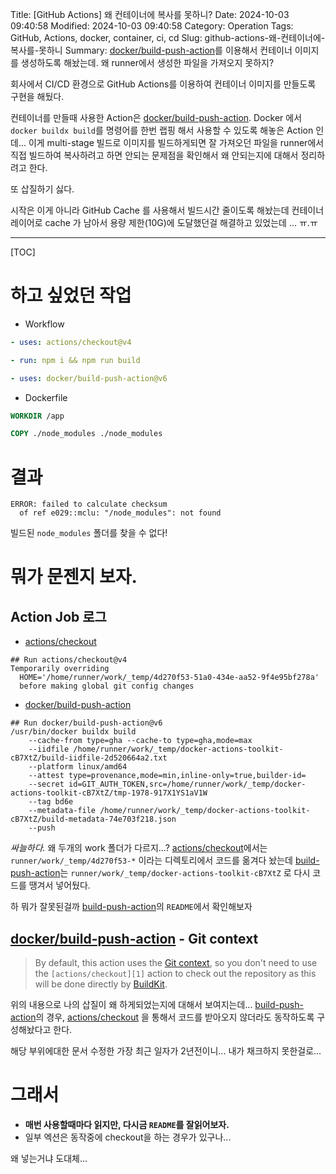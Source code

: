 Title: [GitHub Actions] 왜 컨테이너에 복사를 못하니?
Date: 2024-10-03 09:40:58
Modified: 2024-10-03 09:40:58
Category: Operation
Tags: GitHub, Actions, docker, container, ci, cd
Slug: github-actions-왜-컨테이너에-복사를-못하니
Summary: [docker/build-push-action][1]를 이용해서 컨테이너 이미지를 생성하도록 해놨는데. 왜 runner에서 생성한 파일을 가져오지 못하지?

회사에서 CI/CD 환경으로 GitHub Actions를 이용하여 컨테이너 이미지를 만들도록 구현을 해뒀다.

컨테이너를 만들때 사용한 Action은 [docker/build-push-action][1]. Docker 에서 `docker buildx build`를 명령어를 한번 랩핑 해서 사용할 수 있도록 해놓은 Action 인데...
이게 multi-stage 빌드로 이미지를 빌드하게되면 잘 가져오던 파일을 runner에서 직접 빌드하여 복사하려고 하면 안되는 문제점을 확인해서 왜 안되는지에 대해서 정리하려고 한다.

또 삽질하기 싫다.

시작은 이게 아니라 GitHub Cache 를 사용해서 빌드시간 줄이도록 해놨는데 컨테이너 레이어로 cache 가 남아서 용량 제한(10G)에 도달했던걸 해결하고 있었는데 ... ㅠ.ㅠ

---
[TOC]

# 하고 싶었던 작업

- Workflow

```yaml
- uses: actions/checkout@v4

- run: npm i && npm run build

- uses: docker/build-push-action@v6
```

- Dockerfile

```dockerfile
WORKDIR /app

COPY ./node_modules ./node_modules
```

# 결과

```
ERROR: failed to calculate checksum 
  of ref e029::mclu: "/node_modules": not found
```

빌드된 `node_modules` 폴더를 찾을 수 없다!

# 뭐가 문젠지 보자.

## Action Job 로그

- [actions/checkout][1]

```
## Run actions/checkout@v4
Temporarily overriding 
  HOME='/home/runner/work/_temp/4d270f53-51a0-434e-aa52-9f4e95bf278a' 
  before making global git config changes
```

- [docker/build-push-action][2]

```
## Run docker/build-push-action@v6
/usr/bin/docker buildx build 
    --cache-from type=gha --cache-to type=gha,mode=max 
    --iidfile /home/runner/work/_temp/docker-actions-toolkit-cB7XtZ/build-iidfile-2d520664a2.txt 
    --platform linux/amd64 
    --attest type=provenance,mode=min,inline-only=true,builder-id= 
    --secret id=GIT_AUTH_TOKEN,src=/home/runner/work/_temp/docker-actions-toolkit-cB7XtZ/tmp-1978-917X1YS1aV1W 
    --tag bd6e 
    --metadata-file /home/runner/work/_temp/docker-actions-toolkit-cB7XtZ/build-metadata-74e703f218.json 
    --push 
```

*싸늘하다.* 왜 두개의 work 폴더가 다르지...?
[actions/checkout][1]에서는 `runner/work/_temp/4d270f53-*` 이라는 디렉토리에서 코드를 옮겨다 놨는데 [build-push-action][2]는 `runner/work/_temp/docker-actions-toolkit-cB7XtZ` 로 다시 코드를 땡겨서 넣어뒀다.

하 뭐가 잘못된걸까 [build-push-action][2]의 `README`에서 확인해보자

## [docker/build-push-action][2] - Git context

> By default, this action uses the [Git context][3], so you don't need to use the `[actions/checkout][1]` action to check out the repository as this will be done directly by [BuildKit](https://github.com/moby/buildkit).

위의 내용으로 나의 삽질이 왜 하게되었는지에 대해서 보여지는데... [build-push-action][2]의 경우, [actions/checkout][1] 을 통해서 코드를 받아오지 않더라도 동작하도록 구성해놨다고 한다.

해당 부위에대한 문서 수정한 가장 최근 일자가 2년전이니... 내가 채크하지 못한걸로...

# 그래서

- **매번 사용할때마다 읽지만, 다시금 `README`를 잘읽어보자.**
- 일부 엑션은 동작중에 checkout을 하는 경우가 있구나...


왜 넣는거냐 도대체...


[1]: https://github.com/actions/checkout/
[2]: https://github.com/docker/build-push-action
[3]: https://docs.docker.com/engine/reference/commandline/build/#git-repositories
